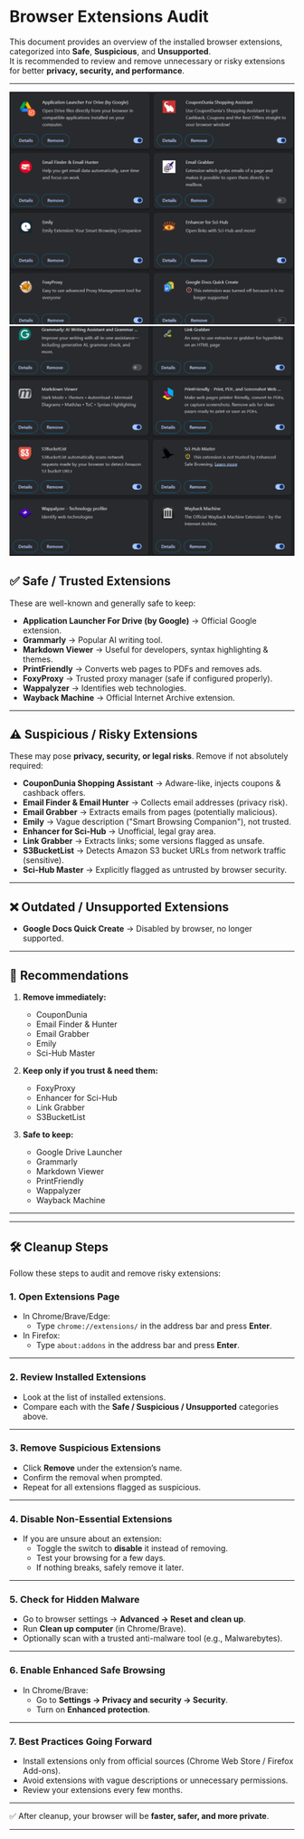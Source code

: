# Browser Extensions Audit

This document provides an overview of the installed browser extensions, categorized into **Safe**, **Suspicious**, and **Unsupported**.  
It is recommended to review and remove unnecessary or risky extensions for better **privacy, security, and performance**.

---
![](/images/1.png)
![](/images/2.png)
## ✅ Safe / Trusted Extensions
These are well-known and generally safe to keep:

- **Application Launcher For Drive (by Google)** → Official Google extension.  
- **Grammarly** → Popular AI writing tool.  
- **Markdown Viewer** → Useful for developers, syntax highlighting & themes.  
- **PrintFriendly** → Converts web pages to PDFs and removes ads.  
- **FoxyProxy** → Trusted proxy manager (safe if configured properly).  
- **Wappalyzer** → Identifies web technologies.  
- **Wayback Machine** → Official Internet Archive extension.  

---

## ⚠️ Suspicious / Risky Extensions
These may pose **privacy, security, or legal risks**. Remove if not absolutely required:

- **CouponDunia Shopping Assistant** → Adware-like, injects coupons & cashback offers.  
- **Email Finder & Email Hunter** → Collects email addresses (privacy risk).  
- **Email Grabber** → Extracts emails from pages (potentially malicious).  
- **Emily** → Vague description ("Smart Browsing Companion"), not trusted.  
- **Enhancer for Sci-Hub** → Unofficial, legal gray area.  
- **Link Grabber** → Extracts links; some versions flagged as unsafe.  
- **S3BucketList** → Detects Amazon S3 bucket URLs from network traffic (sensitive).  
- **Sci-Hub Master** → Explicitly flagged as untrusted by browser security.  

---

## ❌ Outdated / Unsupported Extensions
- **Google Docs Quick Create** → Disabled by browser, no longer supported.  

---

## 🔎 Recommendations
1. **Remove immediately:**  
   - CouponDunia  
   - Email Finder & Hunter  
   - Email Grabber  
   - Emily  
   - Sci-Hub Master  

2. **Keep only if you trust & need them:**  
   - FoxyProxy  
   - Enhancer for Sci-Hub  
   - Link Grabber  
   - S3BucketList  

3. **Safe to keep:**  
   - Google Drive Launcher  
   - Grammarly  
   - Markdown Viewer  
   - PrintFriendly  
   - Wappalyzer  
   - Wayback Machine  

---

---

## 🛠️ Cleanup Steps

Follow these steps to audit and remove risky extensions:

### 1. Open Extensions Page
- In Chrome/Brave/Edge:  
  - Type `chrome://extensions/` in the address bar and press **Enter**.  
- In Firefox:  
  - Type `about:addons` in the address bar and press **Enter**.  

---

### 2. Review Installed Extensions
- Look at the list of installed extensions.  
- Compare each with the **Safe / Suspicious / Unsupported** categories above.  

---

### 3. Remove Suspicious Extensions
- Click **Remove** under the extension’s name.  
- Confirm the removal when prompted.  
- Repeat for all extensions flagged as suspicious.  

---

### 4. Disable Non-Essential Extensions
- If you are unsure about an extension:  
  - Toggle the switch to **disable** it instead of removing.  
  - Test your browsing for a few days.  
  - If nothing breaks, safely remove it later.  

---

### 5. Check for Hidden Malware
- Go to browser settings → **Advanced → Reset and clean up**.  
- Run **Clean up computer** (in Chrome/Brave).  
- Optionally scan with a trusted anti-malware tool (e.g., Malwarebytes).  

---

### 6. Enable Enhanced Safe Browsing
- In Chrome/Brave:  
  - Go to **Settings → Privacy and security → Security**.  
  - Turn on **Enhanced protection**.  

---

### 7. Best Practices Going Forward
- Install extensions only from official sources (Chrome Web Store / Firefox Add-ons).  
- Avoid extensions with vague descriptions or unnecessary permissions.  
- Review your extensions every few months.  

---

✅ After cleanup, your browser will be **faster, safer, and more private**.  

---
